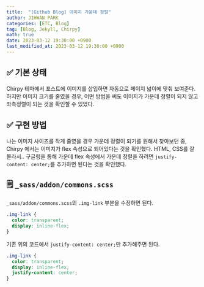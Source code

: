 ```yaml
---
title:  "[Github Blog] 이미지 가운데 정렬"
author: JIHWAN PARK
categories: [ETC, Blog]
tag: [Blog, Jekyll, Chirpy]
math: true
date: 2023-03-12 19:30:00 +0900
last_modified_at: 2023-03-12 19:30:00 +0900
---
```


## ✅ 기본 상태
Chirpy 테마에서 포스트에 이미지를 삽입하면 자동으로 페이지 넓이에 맞춰 보여준다. 하지만 이미지 크기를 줄였을 경우, 어떤 방법을 써도 이미지가 가운데 정렬이 되지 않고 좌측정렬이 되는 것을 확인할 수 있었다.

## ✅ 구현 방법
나는 이미지 사이즈를 작게 줄였을 경우 가운데 정렬이 되기를 원해서 찾아보던 중, Chirpy 에서는 이미지가 flex 속성으로 되어있다는 것을 확인했다. HTML, CSS를 잘 몰라서.. 구글링을 통해 가운데 flex 속성에서 가운데 정렬을 하려면 `justify-content: center;`를 추가하면 된다는 것을 확인했다.

## 🗒️ `_sass/addon/commons.scss`
`_sass/addon/commons.scss`의 `.img-link` 부분을 수정하면 된다.


```scss
.img-link {
  color: transparent;
  display: inline-flex;
}
```

기존 위의 코드에서 `justify-content: center;`만 추가해주면 된다.

```scss
.img-link {
  color: transparent;
  display: inline-flex;
  justify-content: center;
}
```